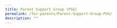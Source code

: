 ```yaml
---
title: Parent Support Group (PSG)
permalink: /for-parents/Parent-Support-Group-PSG/
description: ""
---
```

